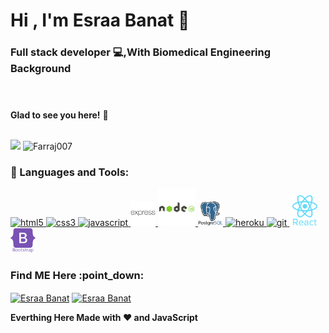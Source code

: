 <header><h1 align="left">Hi , I'm Esraa Banat 🤝</h1>
<h3 align="left">Full stack developer 💻,With Biomedical Engineering Background </h3></header>

**Glad to see you here!** :star_struck: 
<body>

<br>
 <img  src="https://github-readme-stats.vercel.app/api?username=EsraaBanat&show_icons=true&count_private=true&theme=highcontrast"width='500'/>
</a></div>

  <img  src="https://github-readme-stats.vercel.app/api/top-langs/?username=EsraaBanat&theme=dark&hide_border=true" alt="Farraj007" width='500'/>



<h3 align="left">🔧 Languages and Tools:</h3>
<p align="left">
<!--  HTML LOGO -->
    <a href="https://www.w3.org/html/" target="_blank"> <img src="https://www.svgrepo.com/show/303205/html-5-logo.svg" alt="html5" width="40" height="40"/> </a>
 <!--  CSS LOGO -->
    <a href="https://www.w3schools.com/css/" target="_blank"> <img src="https://www.svgrepo.com/show/303481/css-3-logo.svg" alt="css3" width="40" height="40"/> </a>
 <!--  JS LOGO -->
    <a href="https://developer.mozilla.org/en-US/docs/Web/JavaScript" target="_blank"> <img src="https://www.svgrepo.com/show/303206/javascript-logo.svg" alt="javascript" width="40" height="40"/> </a>
 <!--  EXPRESS LOGO -->
    <a href="https://expressjs.com" target="_blank" rel="noreferrer"> <img src="https://raw.githubusercontent.com/devicons/devicon/master/icons/express/express-original-wordmark.svg" alt="express" width="40" height="40"/> </a>
    <!--       NODE JS LOGO -->
     <a href="https://nodejs.org" target="_blank" rel="noreferrer"> <img src="https://raw.githubusercontent.com/devicons/devicon/master/icons/nodejs/nodejs-original-wordmark.svg" alt="nodejs" width="60" height="60"/> </a> 
 <!--  POSTGRES LOGO -->
 <a href="https://www.postgresql.org" target="_blank" rel="noreferrer"> <img src="https://raw.githubusercontent.com/devicons/devicon/master/icons/postgresql/postgresql-original-wordmark.svg" alt="postgresql" width="40" height="40"/> </a> 
 <!--  Heroku LOGO -->
    <a href="https://heroku.com" target="_blank" rel="noreferrer"> <img src="https://www.vectorlogo.zone/logos/heroku/heroku-icon.svg" alt="heroku" width="40" height="40"/> </a>
 <!--  GIT LOGO -->
    <a href="https://git-scm.com/" target="_blank" rel="noreferrer"> <img src="https://www.vectorlogo.zone/logos/git-scm/git-scm-icon.svg" alt="git" width="40" height="40"/> </a>
 <!--  REACT LOGO  -->
      <a href="https://reactjs.org/" target="_blank" rel="noreferrer"> <img src="https://raw.githubusercontent.com/devicons/devicon/master/icons/react/react-original-wordmark.svg" alt="react" width="50" height="50"/> </a> 
<!--       NODE JS LOGO -->
<!--      <a href="https://nodejs.org" target="_blank"> <img src="https://www.svgrepo.com/show/373929/node.svg" alt="nodejs" width="40" height="40"/> </a> -->
<!--      BOOTSRAP LOGO -->
     <a href="https://getbootstrap.com" target="_blank" rel="noreferrer"> <img src="https://raw.githubusercontent.com/devicons/devicon/master/icons/bootstrap/bootstrap-plain-wordmark.svg" alt="bootstrap" width="40" height="40"/></a>
  
 
 

</p>
</body>
<footer>
<h3 >Find ME Here :point_down: </h3>
<div align="left">
<p><a href="https://www.linkedin.com/in/esraa-banat-044283136/" target="blank"><img align="center" src="https://www.svgrepo.com/show/176736/linkedin-social-media.svg" alt="Esraa Banat" height="30" width="40" /></a> <a href="mailto:esraa.bnt96@gmail.com" target="blank"><img align="center" src="https://www.svgrepo.com/show/49695/mail.svg" alt="Esraa Banat" height="30" width="40" /></a></p>
</div>

<strong>Everthing Here Made with :heart: and JavaScript</strong>
 
</footer>
